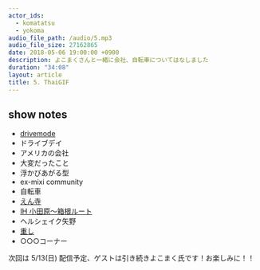 ```yaml
---
actor_ids:
  - komatatsu
  - yokoma
audio_file_path: /audio/5.mp3
audio_file_size: 27162865
date: 2018-05-06 19:00:00 +0900
description: よこまくさんと一緒に会社、自転車についてはなしました
duration: "34:08"
layout: article
title: 5. ThaiGIF
---
```


## show notes

- [drivemode](https://play.google.com/store/apps/details?id=com.drivemode.android)
- ドライブデイ
- アメリカの会社
- 大変だったこと
- 浮かびあがる型
- ex-mixi community
- 自転車
- [えん寺](https://tabelog.com/tokyo/A1320/A132001/13104794/)
- [IH 小田原〜箱根ルート](https://www.google.com/maps/d/u/0/viewer?ll=35.28374300000001%2C138.802643&spn=0.538088%2C0.878906&hl=ja&t=m&msa=0&z=10&source=embed&ie=UTF8&mid=1WRHA06_BJrpfxYhoC6DxwTBOjbU)
- ヘルシェイク矢野
- [重し](https://ja.wikipedia.org/wiki/%E8%84%82%E8%82%AA%E7%B5%84%E7%B9%94)
- ○○○コーナー

次回は 5/13(日) 配信予定、ゲストは引き続きよこまく氏です！お楽しみに！！
